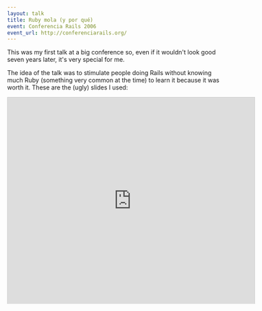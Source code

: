 ```yaml
---
layout: talk
title: Ruby mola (y por qué)
event: Conferencia Rails 2006
event_url: http://conferenciarails.org/
---
```


This was my first talk at a big conference so, even if it wouldn't look good seven years later, it's very special for me.

The idea of the talk was to stimulate people doing Rails without knowing much Ruby (something very common at the time) to learn it because it was worth it. These are the (ugly) slides I used:

<iframe src="http://www.slideshare.net/slideshow/embed_code/15675" width="576" height="480" frameborder="0" marginwidth="0" marginheight="0" scrolling="no" style="border:1px solid #CCC;border-width:1px 1px 0;margin-bottom:5px" allowfullscreen webkitallowfullscreen mozallowfullscreen> </iframe>

